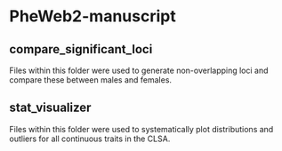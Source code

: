 # PheWeb2-manuscript

## compare_significant_loci

Files within this folder were used to generate non-overlapping loci and compare these between males and females.

## stat_visualizer

Files within this folder were used to systematically plot distributions and outliers for all continuous traits in the CLSA.
